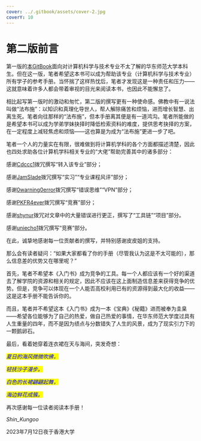 ```yaml
---
cover: ../.gitbook/assets/cover-2.jpg
coverY: 10
---
```


# 第二版前言

第一版的[本GitBook](https://jhshen.gitbook.io/csfornew/)面向对计算机科学与技术专业不太了解的华东师范大学本科生。但在这一版，笔者希望这本书可以成为帮助该专业（计算机科学与技术专业）所有学子的参考手册。当怀揣了这样热忱后，笔者才发现这是一种责任和压力——这就意味着许多人都会带着审视的目光来阅读本书，也因此不能懈怠了。

相比起写第一版时的激动和匆忙，第二版的撰写更有一种使命感。佛教中有一说法叫做“法布施”：以知识和真理化导世人，帮人解除痛苦和烦恼，进而增长智慧、出离生死。笔者向往那样的“法布施”，但本手册离其便是有一道鸿沟。笔者所能做的是希望本书可以成为学弟学妹抉择时降低检索资料的难度，提供思考抉择的方案，在一定程度上减轻焦虑和烦恼——这也算是为成为“法布施”更进一步了吧。

笔者一个人的力量实在有限，很难做到将计算机学科的各个方面都描述清楚，因此也四处求助各位计算机学科相关专业的“大佬”帮助完善其中的诸多部分：

感谢[Cdccc1](https://github.com/Cdccc1)拨冗撰写“转入该专业”部分；

感谢[JamSlade](https://github.com/JamSlade)拨冗撰写“实习”“专业课程风评”部分；

感谢[0warning0error](https://github.com/0warning0error)拨冗撰写“错误思维”“VPN”部分；

感谢[PKFR4ever](https://github.com/PKFR4ever)拨冗撰写“竞赛”部分；

感谢[shynur](https://github.com/shynur)拨冗对文章中的大量错误进行更正，撰写了“工具链”“项目”部分。

感谢[uniecho1](https://github.com/uniecho1)拨冗撰写“竞赛”部分。

在此，诚挚地感谢每一位贡献者的撰写，并特别感谢皮皮姐的支持。

那么会有读者疑问：“如果大家都看了你的手册（尽管我认为这是不太可能的），那么信息差的优势又在哪里呢？”

首先，笔者不希望本《入门书》成为竞争的工具。每一个人都应该有一个好的渠道去了解学院的资源和相关的规定，因此不应该在这上面制造信息差来获得竞争的优势。但是，竞争可以体现在一个人能否高校利用已有的资源得到最大化的收益——这是这本手册不能告诉你的。

而且，笔者并不希望这本《入门书》成为一本《宝典》《秘籍》进而被奉为圭臬——希望各位能够为了自己的热爱，做自己热爱的事情，在华东师范大学度过具有人生重量的四年，而不是因为绩点与分数错失了人生的风景，成为了现实引力下的一颗鹅卵石。

最后，看着她穿着连衣裙在天与海间，突发奇想：

_<mark style="color:blue;">夏日的海风微微吹拂，</mark>_

_<mark style="color:blue;">轻抚沙子漫步。</mark>_

_<mark style="color:blue;">白色的长裙翩翩起舞，</mark>_

_<mark style="color:blue;">海边鲜花成簇。</mark>_



再次感谢每一位读者阅读本手册！

_Shin\_Kungoo_

2023年7月12日夜于香港大学

